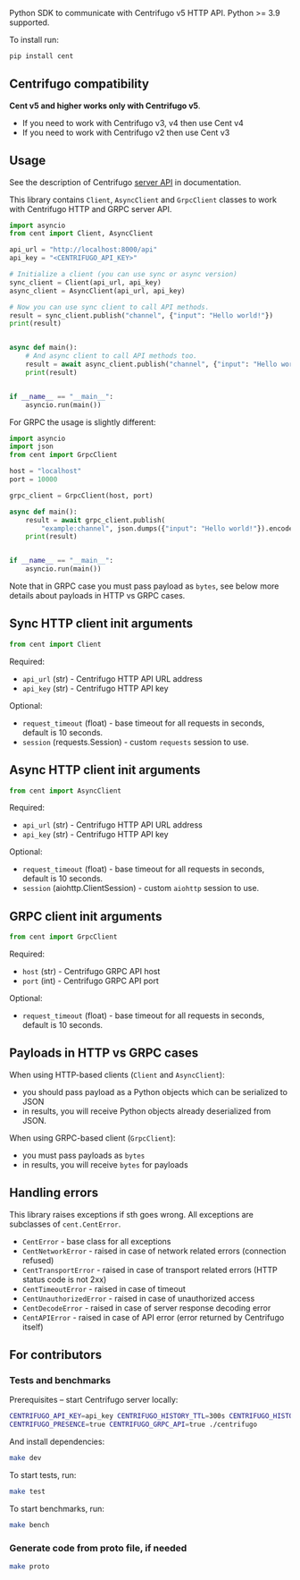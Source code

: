 Python SDK to communicate with Centrifugo v5 HTTP API. Python >= 3.9 supported.

To install run:

```bash
pip install cent
```

## Centrifugo compatibility

**Cent v5 and higher works only with Centrifugo v5**.

* If you need to work with Centrifugo v3, v4 then use Cent v4
* If you need to work with Centrifugo v2 then use Cent v3

## Usage

See the description of Centrifugo [server API](https://centrifugal.dev/docs/server/server_api) in documentation.

This library contains `Client`, `AsyncClient` and `GrpcClient` classes to work with Centrifugo HTTP and GRPC server API.

```python
import asyncio
from cent import Client, AsyncClient

api_url = "http://localhost:8000/api"
api_key = "<CENTRIFUGO_API_KEY>"

# Initialize a client (you can use sync or async version)
sync_client = Client(api_url, api_key)
async_client = AsyncClient(api_url, api_key)

# Now you can use sync client to call API methods.
result = sync_client.publish("channel", {"input": "Hello world!"})
print(result)


async def main():
    # And async client to call API methods too.
    result = await async_client.publish("channel", {"input": "Hello world!"})
    print(result)


if __name__ == "__main__":
    asyncio.run(main())
```

For GRPC the usage is slightly different:

```python
import asyncio
import json
from cent import GrpcClient

host = "localhost"
port = 10000

grpc_client = GrpcClient(host, port)

async def main():
    result = await grpc_client.publish(
        "example:channel", json.dumps({"input": "Hello world!"}).encode())
    print(result)


if __name__ == "__main__":
    asyncio.run(main())
```

Note that in GRPC case you must pass payload as `bytes`, see below more details about payloads in HTTP vs GRPC cases.

## Sync HTTP client init arguments

```python
from cent import Client
```

Required:

* `api_url` (str) - Centrifugo HTTP API URL address
* `api_key` (str) - Centrifugo HTTP API key

Optional:

* `request_timeout` (float) - base timeout for all requests in seconds, default is 10 seconds.
* `session` (requests.Session) - custom `requests` session to use.

## Async HTTP client init arguments

```python
from cent import AsyncClient
```

Required:

* `api_url` (str) - Centrifugo HTTP API URL address
* `api_key` (str) - Centrifugo HTTP API key

Optional:

* `request_timeout` (float) - base timeout for all requests in seconds, default is 10 seconds.
* `session` (aiohttp.ClientSession) - custom `aiohttp` session to use.

## GRPC client init arguments

```python
from cent import GrpcClient
```

Required:

* `host` (str) - Centrifugo GRPC API host
* `port` (int) - Centrifugo GRPC API port

Optional:

* `request_timeout` (float) - base timeout for all requests in seconds, default is 10 seconds.

## Payloads in HTTP vs GRPC cases

When using HTTP-based clients (`Client` and `AsyncClient`):

* you should pass payload as a Python objects which can be serialized to JSON
* in results, you will receive Python objects already deserialized from JSON.

When using GRPC-based client (`GrpcClient`):

* you must pass payloads as `bytes`
* in results, you will receive `bytes` for payloads

## Handling errors

This library raises exceptions if sth goes wrong. All exceptions are subclasses of `cent.CentError`.

* `CentError` - base class for all exceptions
* `CentNetworkError` - raised in case of network related errors (connection refused)
* `CentTransportError` - raised in case of transport related errors (HTTP status code is not 2xx)
* `CentTimeoutError` - raised in case of timeout
* `CentUnauthorizedError` - raised in case of unauthorized access
* `CentDecodeError` - raised in case of server response decoding error
* `CentAPIError` - raised in case of API error (error returned by Centrifugo itself)

## For contributors

### Tests and benchmarks

Prerequisites – start Centrifugo server locally:

```bash
CENTRIFUGO_API_KEY=api_key CENTRIFUGO_HISTORY_TTL=300s CENTRIFUGO_HISTORY_SIZE=100 \
CENTRIFUGO_PRESENCE=true CENTRIFUGO_GRPC_API=true ./centrifugo
```

And install dependencies:

```bash
make dev
```

To start tests, run:

```bash
make test
```

To start benchmarks, run:

```bash
make bench
```

### Generate code from proto file, if needed

```bash
make proto
```
